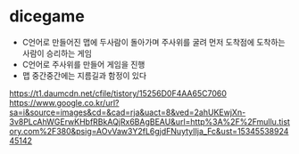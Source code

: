# dicegame
- C언어로 만들어진 맵에 두사람이 돌아가며 주사위를 굴려 먼저 도착점에 도착하는 사람이 승리하는 게임
- C언어로 주사위를 만들어 게임을 진행
- 맵 중간중간에는 지름길과 함정이 있다

https://t1.daumcdn.net/cfile/tistory/15256D0F4AA65C7060
https://www.google.co.kr/url?sa=i&source=images&cd=&cad=rja&uact=8&ved=2ahUKEwjXn-3v8PLcAhWGErwKHbfRBkAQjRx6BAgBEAU&url=http%3A%2F%2Fmullu.tistory.com%2F380&psig=AOvVaw3Y2fL6gjdFNuytyIIja_Fc&ust=1534553892445142

